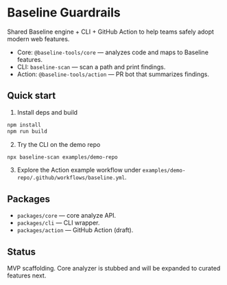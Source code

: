 # Baseline Guardrails

Shared Baseline engine + CLI + GitHub Action to help teams safely adopt modern web features.

- Core: `@baseline-tools/core` — analyzes code and maps to Baseline features.
- CLI: `baseline-scan` — scan a path and print findings.
- Action: `@baseline-tools/action` — PR bot that summarizes findings.

## Quick start

1. Install deps and build

```bash
npm install
npm run build
```

2. Try the CLI on the demo repo

```bash
npx baseline-scan examples/demo-repo
```

3. Explore the Action example workflow under `examples/demo-repo/.github/workflows/baseline.yml`.

## Packages

- `packages/core` — core analyze API.
- `packages/cli` — CLI wrapper.
- `packages/action` — GitHub Action (draft).

## Status

MVP scaffolding. Core analyzer is stubbed and will be expanded to curated features next.

